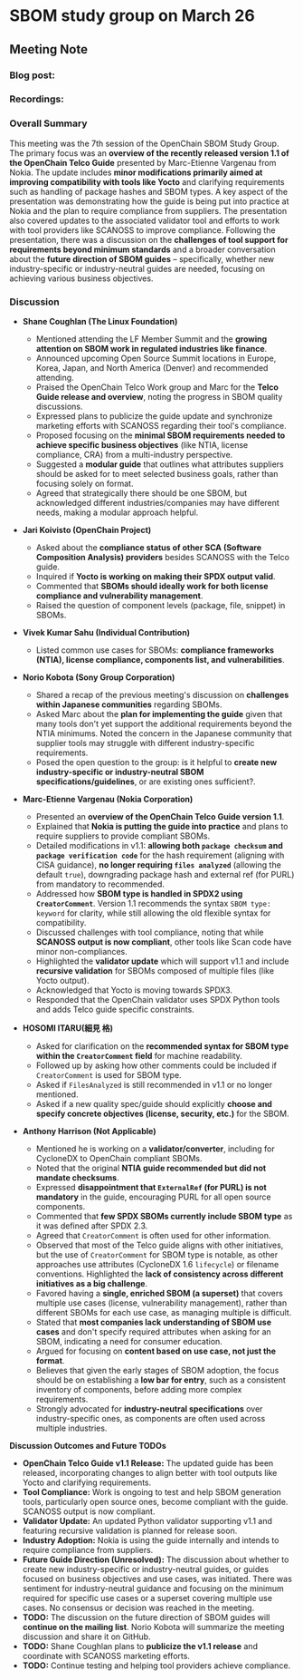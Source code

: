 # SBOM study group on March 26

## Meeting Note

### Blog post:

### Recordings:

### Overall Summary
This meeting was the 7th session of the OpenChain SBOM Study Group. The primary focus was an **overview of the recently released version 1.1 of the OpenChain Telco Guide** presented by Marc-Etienne Vargenau from Nokia. The update includes **minor modifications primarily aimed at improving compatibility with tools like Yocto** and clarifying requirements such as handling of package hashes and SBOM types. A key aspect of the presentation was demonstrating how the guide is being put into practice at Nokia and the plan to require compliance from suppliers. The presentation also covered updates to the associated validator tool and efforts to work with tool providers like SCANOSS to improve compliance. Following the presentation, there was a discussion on the **challenges of tool support for requirements beyond minimum standards** and a broader conversation about the **future direction of SBOM guides** – specifically, whether new industry-specific or industry-neutral guides are needed, focusing on achieving various business objectives.

### Discussion

*   **Shane Coughlan (The Linux Foundation)**
    *   Mentioned attending the LF Member Summit and the **growing attention on SBOM work in regulated industries like finance**.
    *   Announced upcoming Open Source Summit locations in Europe, Korea, Japan, and North America (Denver) and recommended attending.
    *   Praised the OpenChain Telco Work group and Marc for the **Telco Guide release and overview**, noting the progress in SBOM quality discussions.
    *   Expressed plans to publicize the guide update and synchronize marketing efforts with SCANOSS regarding their tool's compliance.
    *   Proposed focusing on the **minimal SBOM requirements needed to achieve specific business objectives** (like NTIA, license compliance, CRA) from a multi-industry perspective.
    *   Suggested a **modular guide** that outlines what attributes suppliers should be asked for to meet selected business goals, rather than focusing solely on format.
    *   Agreed that strategically there should be one SBOM, but acknowledged different industries/companies may have different needs, making a modular approach helpful.

*   **Jari Koivisto (OpenChain Project)**
    *   Asked about the **compliance status of other SCA (Software Composition Analysis) providers** besides SCANOSS with the Telco guide.
    *   Inquired if **Yocto is working on making their SPDX output valid**.
    *   Commented that **SBOMs should ideally work for both license compliance and vulnerability management**.
    *   Raised the question of component levels (package, file, snippet) in SBOMs.

*   **Vivek Kumar Sahu (Individual Contribution)**
    *   Listed common use cases for SBOMs: **compliance frameworks (NTIA), license compliance, components list, and vulnerabilities**.

*   **Norio Kobota (Sony Group Corporation)**
    *   Shared a recap of the previous meeting's discussion on **challenges within Japanese communities** regarding SBOMs.
    *   Asked Marc about the **plan for implementing the guide** given that many tools don't yet support the additional requirements beyond the NTIA minimums. Noted the concern in the Japanese community that supplier tools may struggle with different industry-specific requirements.
    *   Posed the open question to the group: is it helpful to **create new industry-specific or industry-neutral SBOM specifications/guidelines**, or are existing ones sufficient?.

*   **Marc-Etienne Vargenau (Nokia Corporation)**
    *   Presented an **overview of the OpenChain Telco Guide version 1.1**.
    *   Explained that **Nokia is putting the guide into practice** and plans to require suppliers to provide compliant SBOMs.
    *   Detailed modifications in v1.1: **allowing both `package checksum` and `package verification code`** for the hash requirement (aligning with CISA guidance), **no longer requiring `files analyzed`** (allowing the default `true`), downgrading package hash and external ref (for PURL) from mandatory to recommended.
    *   Addressed how **SBOM type is handled in SPDX2 using `CreatorComment`**. Version 1.1 recommends the syntax `SBOM type: keyword` for clarity, while still allowing the old flexible syntax for compatibility.
    *   Discussed challenges with tool compliance, noting that while **SCANOSS output is now compliant**, other tools like Scan code have minor non-compliances.
    *   Highlighted the **validator update** which will support v1.1 and include **recursive validation** for SBOMs composed of multiple files (like Yocto output).
    *   Acknowledged that Yocto is moving towards SPDX3.
    *   Responded that the OpenChain validator uses SPDX Python tools and adds Telco guide specific constraints.

*   **HOSOMI ITARU(細見 格)**
    *   Asked for clarification on the **recommended syntax for SBOM type within the `CreatorComment` field** for machine readability.
    *   Followed up by asking how other comments could be included if `CreatorComment` is used for SBOM type.
    *   Asked if `FilesAnalyzed` is still recommended in v1.1 or no longer mentioned.
    *   Asked if a new quality spec/guide should explicitly **choose and specify concrete objectives (license, security, etc.)** for the SBOM.

*   **Anthony Harrison (Not Applicable)**
    *   Mentioned he is working on a **validator/converter**, including for CycloneDX to OpenChain compliant SBOMs.
    *   Noted that the original **NTIA guide recommended but did not mandate checksums**.
    *   Expressed **disappointment that `ExternalRef` (for PURL) is not mandatory** in the guide, encouraging PURL for all open source components.
    *   Commented that **few SPDX SBOMs currently include SBOM type** as it was defined after SPDX 2.3.
    *   Agreed that `CreatorComment` is often used for other information.
    *   Observed that most of the Telco guide aligns with other initiatives, but the use of `CreatorComment` for SBOM type is notable, as other approaches use attributes (CycloneDX 1.6 `lifecycle`) or filename conventions. Highlighted the **lack of consistency across different initiatives as a big challenge**.
    *   Favored having a **single, enriched SBOM (a superset)** that covers multiple use cases (license, vulnerability management), rather than different SBOMs for each use case, as managing multiple is difficult.
    *   Stated that **most companies lack understanding of SBOM use cases** and don't specify required attributes when asking for an SBOM, indicating a need for consumer education.
    *   Argued for focusing on **content based on use case, not just the format**.
    *   Believes that given the early stages of SBOM adoption, the focus should be on establishing a **low bar for entry**, such as a consistent inventory of components, before adding more complex requirements.
    *   Strongly advocated for **industry-neutral specifications** over industry-specific ones, as components are often used across multiple industries.

**Discussion Outcomes and Future TODOs**

*   **OpenChain Telco Guide v1.1 Release:** The updated guide has been released, incorporating changes to align better with tool outputs like Yocto and clarifying requirements.
*   **Tool Compliance:** Work is ongoing to test and help SBOM generation tools, particularly open source ones, become compliant with the guide. SCANOSS output is now compliant.
*   **Validator Update:** An updated Python validator supporting v1.1 and featuring recursive validation is planned for release soon.
*   **Industry Adoption:** Nokia is using the guide internally and intends to require compliance from suppliers.
*   **Future Guide Direction (Unresolved):** The discussion about whether to create new industry-specific or industry-neutral guides, or guides focused on business objectives and use cases, was initiated. There was sentiment for industry-neutral guidance and focusing on the minimum required for specific use cases or a superset covering multiple use cases. No consensus or decision was reached in the meeting.
*   **TODO:** The discussion on the future direction of SBOM guides will **continue on the mailing list**. Norio Kobota will summarize the meeting discussion and share it on GitHub.
*   **TODO:** Shane Coughlan plans to **publicize the v1.1 release** and coordinate with SCANOSS marketing efforts.
*   **TODO:** Continue testing and helping tool providers achieve compliance.
